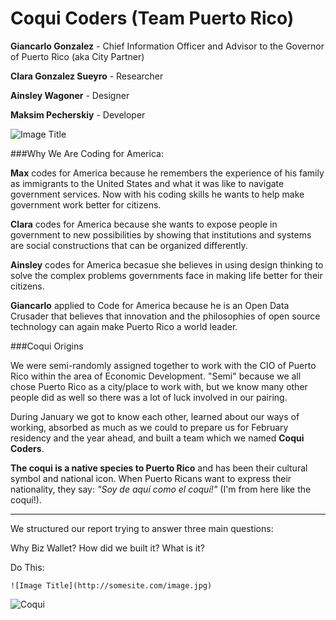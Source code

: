 # Coqui Coders (Team Puerto Rico)

**Giancarlo Gonzalez** - Chief Information Officer and Advisor to the Governor of Puerto Rico (aka City Partner)

**Clara Gonzalez Sueyro** - Researcher

**Ainsley Wagoner** - Designer

**Maksim Pecherskiy** - Developer

![Image Title](http://cl.ly/image/2n0O3E3p3v1J/IMG_7362.JPG.jpeg)


###Why We Are Coding for America:

**Max** codes for America because he remembers the experience of his family as immigrants to the United States and what it was like to navigate government services. Now with his coding skills he wants to help make government work better for citizens.

**Clara** codes for America because she wants to expose people in government to new possibilities by showing that institutions and systems are social constructions that can be organized differently.

**Ainsley** codes for America becasue she believes in using design thinking to solve the complex problems governments face in making life better for their citizens.

**Giancarlo** applied to Code for America because he is an Open Data Crusader that believes that innovation and the philosophies of open source technology can again make Puerto Rico a world leader.

###Coqui Origins

We were semi-randomly assigned together to work with the CIO of Puerto Rico within the area of Economic Development. "Semi" because we all chose Puerto Rico as a city/place to work with, but we know many other people did as well so there was a lot of luck involved in our pairing.

During January we got to know each other, learned about our ways of working, absorbed as much as we could to prepare us for February residency and the year ahead, and built a team which we named **Coqui Coders**.

**The coqui is a native species to Puerto Rico** and has been their cultural symbol and national icon. When Puerto Ricans want to express their nationality, they say: *"Soy de aquí como el coquí!"* (I'm from here like the coquí!).

---

We structured our report trying to answer three main questions:

Why Biz Wallet?
How did we built it?
What is it?



Do This:

`![Image Title](http://somesite.com/image.jpg)`

![Coqui](http://th02.deviantart.net/fs71/PRE/f/2013/243/c/7/the_coqui_rico_by_mavericktears-d6kguqw.jpg)
